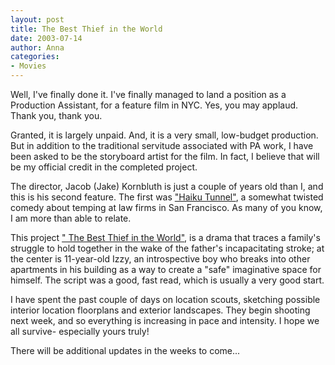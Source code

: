 ```yaml
---
layout: post
title: The Best Thief in the World
date: 2003-07-14
author: Anna
categories:
- Movies
---
```


Well, I've finally done it. I've finally managed to land a position as a Production Assistant, for a feature film in NYC. Yes, you may applaud. Thank you, thank you.

Granted, it is largely unpaid. And, it is a very small, low-budget production. But in addition to the traditional servitude associated with PA work, I have been asked to be the storyboard artist for the film. In fact, I believe that will be my official credit in the completed project. 

The director, Jacob (Jake) Kornbluth is just a couple of years old than I, and this is his second feature. The first was <a href="http://www.haikutunnel.com/">"Haiku Tunnel"</a>, a somewhat twisted comedy about temping at law firms in San Francisco. As many of you know, I am more than able to relate.

This project <a href="http://www.sundancechannel.com/scenes/index.php?ixContent=4063">" The Best Thief in the World"</a>, is a drama that traces a family's struggle to hold together in the wake of the father's incapacitating stroke; at the center is 11-year-old Izzy, an introspective boy who breaks into other apartments in his building as a way to create a "safe" imaginative space for himself. The script was a good, fast read, which is usually a very good start.

I have spent the past couple of days on location scouts, sketching possible interior location floorplans and exterior landscapes. They begin shooting next week, and so everything is increasing in pace and intensity. I hope we all survive- especially yours truly!

There will be additional updates in the weeks to come...